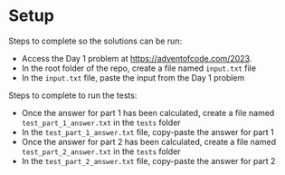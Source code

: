 # Setup

Steps to complete so the solutions can be run:
- Access the Day 1 problem at https://adventofcode.com/2023.
- In the root folder of the repo, create a file named `input.txt` file
- In the `input.txt` file, paste the input from the Day 1 problem

Steps to complete to run the tests:
- Once the answer for part 1 has been calculated, create a file named `test_part_1_answer.txt` in the `tests` folder
- In the `test_part_1_answer.txt` file, copy-paste the answer for part 1
- Once the answer for part 2 has been calculated, create a file named `test_part_2_answer.txt` in the `tests` folder
- In the `test_part_2_answer.txt` file, copy-paste the answer for part 2
